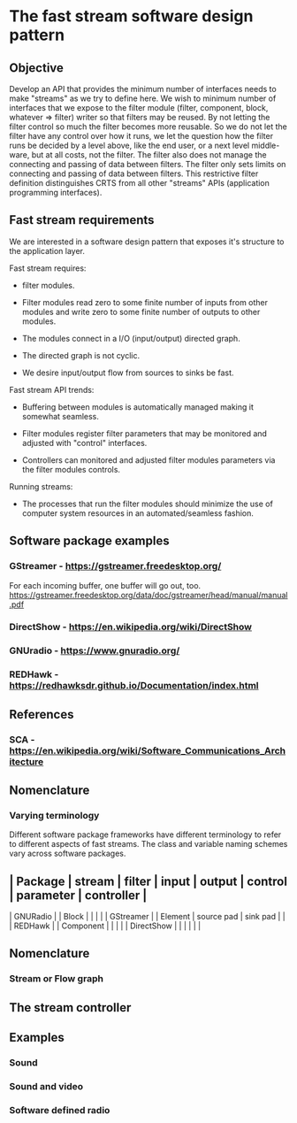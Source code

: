 # The fast stream software design pattern

## Objective

Develop an API that provides the minimum number of interfaces needs to
make "streams" as we try to define here.  We wish to minimum number of
interfaces that we expose to the filter module (filter, component, block,
whatever => filter) writer so that filters may be reused.  By not letting
the filter control so much the filter becomes more reusable.  So we do not
let the filter have any control over how it runs, we let the question how
the filter runs be decided by a level above, like the end user, or a next
level middle-ware, but at all costs, not the filter.  The filter also does
not manage the connecting and passing of data between filters.  The filter
only sets limits on connecting and passing of data between filters.  This
restrictive filter definition distinguishes CRTS from all other "streams"
APIs (application programming interfaces).  

## Fast stream requirements

We are interested in a software design pattern that exposes it's structure
to the application layer.

Fast stream requires:

- filter modules.

- Filter modules read zero to some finite number of inputs from other
  modules and write zero to some finite number of outputs to other
  modules.

- The modules connect in a I/O (input/output) directed graph.

- The directed graph is not cyclic.

- We desire input/output flow from sources to sinks be fast.


Fast stream API trends:

- Buffering between modules is automatically managed making
  it somewhat seamless.

- Filter modules register filter parameters that may be
  monitored and adjusted with "control" interfaces.

- Controllers can monitored and adjusted filter modules parameters
  via the filter modules controls.


Running streams:

- The processes that run the filter modules should minimize the use
  of computer system resources in an automated/seamless fashion.





## Software package examples


### GStreamer - https://gstreamer.freedesktop.org/

 For each incoming buffer, one buffer will go out, too.
 https://gstreamer.freedesktop.org/data/doc/gstreamer/head/manual/manual.pdf

### DirectShow - https://en.wikipedia.org/wiki/DirectShow

### GNUradio - https://www.gnuradio.org/

### REDHawk - https://redhawksdr.github.io/Documentation/index.html


## References

### SCA - https://en.wikipedia.org/wiki/Software_Communications_Architecture




## Nomenclature

### Varying terminology

Different software package frameworks have different terminology to refer
to different aspects of fast streams.  The class and variable naming
schemes vary across software packages.    



| Package        | stream | filter     |  input      |  output   | control | parameter | controller |
---------------------------------------------------------------------------
| GNURadio      |         |  Block      |             |           |            |
| GStreamer     |         |  Element    | source pad  | sink pad  |            |
| REDHawk       |         |  Component  |             |           |            |
| DirectShow    |         |             |             |           |            |

## Nomenclature


### Stream or Flow graph

### 

##

## The stream controller


## Examples

### Sound

### Sound and video

### Software defined radio


